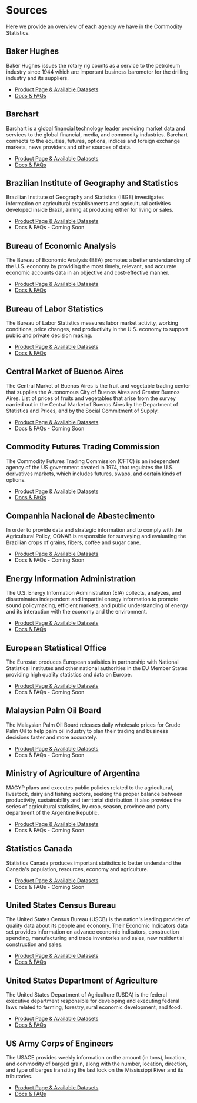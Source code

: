 # Sources
Here we provide an overview of each agency we have in the Commodity Statistics.

## Baker Hughes
Baker Hughes issues the rotary rig counts as a service to the petroleum industry since 1944 which are important business barometer for the drilling industry and its suppliers. 
* [Product Page & Available Datasets](https://www.barchart.com/cmdty/data/fundamental/explore/BH)
* [Docs & FAQs](content/BakerHughes)

## Barchart
Barchart is a global financial technology leader providing market data and services to the global financial, media, and commodity industries. Barchart connects to the equities, futures, options, indices and foreign exchange markets, news providers and other sources of data.
* [Product Page & Available Datasets](https://www.barchart.com/cmdty/data/fundamental/explore/Barchart)
* [Docs & FAQs](content/Barchart)

## Brazilian Institute of Geography and Statistics
Brazilian Institute of Geography and Statistics (IBGE) investigates information on agricultural establishments and agricultural activities developed inside Brazil, aiming at producing either for living or sales. 
* [Product Page & Available Datasets](https://www.barchart.com/cmdty/data/fundamental/explore/IBGE)
* Docs & FAQs - Coming Soon


## Bureau of Economic Analysis
The Bureau of Economic Analysis (BEA) promotes a better understanding of the U.S. economy by providing the most timely, relevant, and accurate economic accounts data in an objective and cost-effective manner.
* [Product Page & Available Datasets](https://www.barchart.com/cmdty/data/fundamental/explore/BEA)
* [Docs & FAQs](content/BEA)

## Bureau of Labor Statistics
The Bureau of Labor Statistics measures labor market activity, working conditions, price changes, and productivity in the U.S. economy to support public and private decision making.
* [Product Page & Available Datasets](https://www.barchart.com/cmdty/data/fundamental/explore/BLS)
* [Docs & FAQs](/content/BLS)

## Central Market of Buenos Aires
The Central Market of Buenos Aires is the fruit and vegetable trading center that supplies the Autonomous City of Buenos Aires and Greater Buenos Aires. List of prices of fruits and vegetables that arise from the survey carried out in the Central Market of Buenos Aires by the Department of Statistics and Prices, and by the Social Commitment of Supply.
* [Product Page & Available Datasets](https://www.barchart.com/cmdty/data/fundamental/explore/MCDBA)
* Docs & FAQs - Coming Soon

## Commodity Futures Trading Commission
The Commodity Futures Trading Commission (CFTC) is an independent agency of the US government created in 1974, that regulates the U.S. derivatives markets, which includes futures, swaps, and certain kinds of options.
* [Product Page & Available Datasets](https://www.barchart.com/cmdty/data/fundamental/explore/CFTC)
* [Docs & FAQs](/content/CFTC)

## Companhia Nacional de Abastecimento
In order to provide data and strategic information and to comply with the Agricultural Policy, CONAB is responsible for surveying and evaluating the Brazilian crops of grains, fibers, coffee and sugar cane. 
* [Product Page & Available Datasets](https://www.barchart.com/cmdty/data/fundamental/explore/CONAB)
* Docs & FAQs - Coming Soon

## Energy Information Administration
The U.S. Energy Information Administration (EIA) collects, analyzes, and disseminates independent and impartial energy information to promote sound policymaking, efficient markets, and public understanding of energy and its interaction with the economy and the environment.
* [Product Page & Available Datasets](https://www.barchart.com/cmdty/data/fundamental/explore/EIA)
* [Docs & FAQs](/content/EIA)

## European Statistical Office
The Eurostat produces European statisitics in partnership with National Statistical Institutes and other national authorities in the EU Member States providing high quality statistics and data on Europe.
* [Product Page & Available Datasets](https://www.barchart.com/cmdty/data/fundamental/explore/EuroStat)
* Docs & FAQs - Coming Soon

## Malaysian Palm Oil Board
The Malaysian Palm Oil Board releases daily wholesale prices for Crude Palm Oil to help palm oil industry to plan their trading and business decisions faster and more accurately.
* [Product Page & Available Datasets](https://www.barchart.com/cmdty/data/fundamental/explore/MPOB)
* Docs & FAQs - Coming Soon

## Ministry of Agriculture of Argentina
MAGYP plans and executes public policies related to the agricultural, livestock, dairy and fishing sectors, seeking the proper balance between productivity, sustainability and territorial distribution. It also provides the series of agricultural statistics, by crop, season, province and party department of the Argentine Republic.
* [Product Page & Available Datasets](https://www.barchart.com/cmdty/data/fundamental/explore/MAGYP)
* Docs & FAQs - Coming Soon

## Statistics Canada
Statistics Canada produces important statistics to better understand the Canada's population, resources, economy and agriculture.
* [Product Page & Available Datasets](https://www.barchart.com/cmdty/data/fundamental/explore/StatCan)
* Docs & FAQs - Coming Soon

## United States Census Bureau
The United States Census Bureau (USCB) is the nation's leading provider of quality data about its people and economy. Their Economic Indicators data set provides information on advance economic indicators, construction spending, manufacturing and trade inventories and sales, new residential construction and sales.
* [Product Page & Available Datasets](https://www.barchart.com/cmdty/data/fundamental/explore/USCB)
* [Docs & FAQs](/content/USCB)

## United States Department of Agriculture
The United States Department of Agriculture (USDA) is the federal executive department responsible for developing and executing federal laws related to farming, forestry, rural economic development, and food.
* [Product Page & Available Datasets](https://www.barchart.com/cmdty/data/fundamental/explore/USDA)
* [Docs & FAQs](/content/USDA)

## US Army Corps of Engineers
The USACE provides weekly information on the amount (in tons), location, and commodity of barged grain, along with the number, location, direction, and type of barges transiting the last lock on the Mississippi River and its tributaries.
* [Product Page & Available Datasets](https://www.barchart.com/cmdty/data/fundamental/explore/USACE)
* [Docs & FAQs](/content/USACE)
